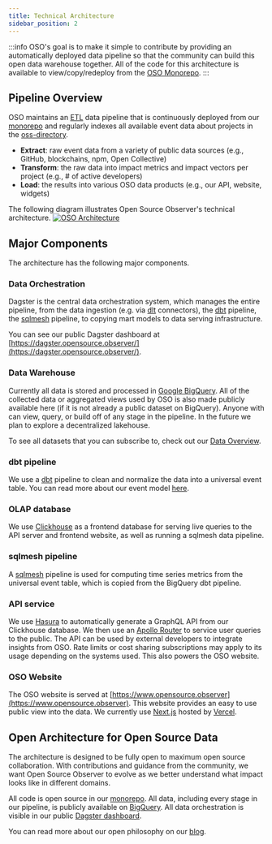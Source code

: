 ```yaml
---
title: Technical Architecture
sidebar_position: 2
---
```


:::info
OSO's goal is to make it simple to contribute by providing an automatically
deployed data pipeline so that the community can build this open data warehouse
together. All of the code for this architecture is available to view/copy/redeploy from the [OSO Monorepo](https://github.com/opensource-observer/oso).
:::

## Pipeline Overview

OSO maintains an [ETL](https://en.wikipedia.org/wiki/Extract%2C_load%2C_transform) data pipeline that is continuously deployed from our [monorepo](https://github.com/opensource-observer/oso/) and regularly indexes all available event data about projects in the [oss-directory](https://github.com/opensource-observer/oss-directory).

- **Extract**: raw event data from a variety of public data sources (e.g., GitHub, blockchains, npm, Open Collective)
- **Transform**: the raw data into impact metrics and impact vectors per project (e.g., # of active developers)
- **Load**: the results into various OSO data products (e.g., our API, website, widgets)

The following diagram illustrates Open Source Observer's technical architecture.
[![OSO Architecture](https://mermaid.ink/img/pako:eNqVVU1z2jAQ_SsancwktNMcOXSGhHbaTgikNOkB9yDLC1ZjS44-gDST_96VLXDAhja-gFfvzdt9u149U65SoAPa7_djaYXNYUBiOilBkplymgOZJAb0CjQZap4JC9w6DTGNZUWJ5SJXa54xbcmPy1gSfIxLlpqVGSldkgs-j-mQW6UNiW6U7MMmY85YsYJeTH_VDP84lDGIvfO_eycprPzBiFlGPsmlkHCIYJLlT8buUDMuAKvByA4GMq3_VDqk38cy7wWsyXty60A_xRRjH4kyag1JjfS6NfAAwUpxiLhS0mqROAvEOxqwQqawAV2Dt0m2CLPb64DnqigxkjDLsy7SdyfJI-YiwATGmmnIFNZUww8agLnOu7tZ-dIY2LRMlJCjwx-QN2ZCksrPaYjume4fhTMBxmpmhZKe800l-0ESjdjSWNC9Fjm4s20aV3kOYVDS3Lbxu1rnUaDsIiS6FMuqS0jrHfBeuzoPzSSlVhyMqdUSezS7VrdSFO42v0uvpo8ZGiBYLv7AaWpTUMWb1kkenY7dYDev_yPuS0iY1z4xARdo1WeNdaPAW6bg4o1TsE3GN3VyPZxWWj5AoivcHg-VHR1dNY95Aaa7oeHsuFiXvYHUqfJvJ4-0o94W7S1ysgWLYPvrDvjPVnAwbfOrjYXQn5AQVpboWbD8HvCLz89uYGPf_Ta9Libm5tfz9CsJSz76wozT7GxY4teoekfUTm_FvXXbbKXmHx7Sc1qALphI8fJ59uGY2gwKNNZfQCnTD_6OeUEcc1bNniSnA6sdnFOt3DKjgwXLDb65Eq2EkWBoXbGFQCpwj4zrq6264V7-AjpFJyI?type=png)](https://mermaid.live/edit#pako:eNqVVU1z2jAQ_SsancwktNMcOXSGhHbaTgikNOkB9yDLC1ZjS44-gDST_96VLXDAhja-gFfvzdt9u149U65SoAPa7_djaYXNYUBiOilBkplymgOZJAb0CjQZap4JC9w6DTGNZUWJ5SJXa54xbcmPy1gSfIxLlpqVGSldkgs-j-mQW6UNiW6U7MMmY85YsYJeTH_VDP84lDGIvfO_eycprPzBiFlGPsmlkHCIYJLlT8buUDMuAKvByA4GMq3_VDqk38cy7wWsyXty60A_xRRjH4kyag1JjfS6NfAAwUpxiLhS0mqROAvEOxqwQqawAV2Dt0m2CLPb64DnqigxkjDLsy7SdyfJI-YiwATGmmnIFNZUww8agLnOu7tZ-dIY2LRMlJCjwx-QN2ZCksrPaYjume4fhTMBxmpmhZKe800l-0ESjdjSWNC9Fjm4s20aV3kOYVDS3Lbxu1rnUaDsIiS6FMuqS0jrHfBeuzoPzSSlVhyMqdUSezS7VrdSFO42v0uvpo8ZGiBYLv7AaWpTUMWb1kkenY7dYDev_yPuS0iY1z4xARdo1WeNdaPAW6bg4o1TsE3GN3VyPZxWWj5AoivcHg-VHR1dNY95Aaa7oeHsuFiXvYHUqfJvJ4-0o94W7S1ysgWLYPvrDvjPVnAwbfOrjYXQn5AQVpboWbD8HvCLz89uYGPf_Ta9Libm5tfz9CsJSz76wozT7GxY4teoekfUTm_FvXXbbKXmHx7Sc1qALphI8fJ59uGY2gwKNNZfQCnTD_6OeUEcc1bNniSnA6sdnFOt3DKjgwXLDb65Eq2EkWBoXbGFQCpwj4zrq6264V7-AjpFJyI)

## Major Components

The architecture has the following major components.

### Data Orchestration

Dagster is the central data orchestration system, which manages the entire pipeline,
from the data ingestion (e.g. via [dlt](https://docs.dagster.io/integrations/embedded-elt/dlt) connectors), the [dbt](https://docs.dagster.io/integrations/dbt) pipeline, the [sqlmesh](https://github.com/opensource-observer/dagster-sqlmesh) pipeline, to copying mart models to data serving infrastructure.

You can see our public Dagster dashboard at
[https://dagster.opensource.observer/](https://dagster.opensource.observer/).

### Data Warehouse

Currently all data is stored and processed in
[Google BigQuery](https://cloud.google.com/bigquery/?hl=en).
All of the collected data or aggregated views used by OSO is also made publicly available here (if it is not already a public dataset on BigQuery).
Anyone with can view, query, or build off of any stage in the pipeline.
In the future we plan to explore a decentralized lakehouse.

To see all datasets that you can subscribe to, check out our
[Data Overview](../integrate/datasets/index.mdx).

### dbt pipeline

We use a [dbt](https://www.getdbt.com/) pipeline to clean and normalize the data
into a universal event table. You can read more about our event model
[here](./event.md).

### OLAP database

We use [Clickhouse](https://clickhouse.com/)
as a frontend database for serving live queries to the API server
and frontend website, as well as running a sqlmesh data pipeline.

### sqlmesh pipeline

A [sqlmesh](https://sqlmesh.com/) pipeline
is used for computing time series metrics from
the universal event table, which is copied from the BigQuery dbt pipeline.

### API service

We use [Hasura](https://hasura.io/) to automatically generate
a GraphQL API from our Clickhouse database.
We then use an [Apollo Router](https://www.apollographql.com/docs/router/)
to service user queries to the public.
The API can be used by external developers to integrate insights from OSO.
Rate limits or cost sharing subscriptions may apply to its usage depending
on the systems used. This also powers the OSO website.

### OSO Website

The OSO website is served at
[https://www.opensource.observer](https://www.opensource.observer).
This website provides an easy to use public view into the data.
We currently use [Next.js](https://nextjs.org/)
hosted by [Vercel](https://vercel.com/).

## Open Architecture for Open Source Data

The architecture is designed to be fully open to maximum open source collaboration.
With contributions and guidance from the community,
we want Open Source Observer to evolve as we better understand
what impact looks like in different domains.

All code is open source in our
[monorepo](https://github.com/opensource-observer/oso).
All data, including every stage in our pipeline, is publicly available on
[BigQuery](https://console.cloud.google.com/bigquery/analytics-hub/exchanges/projects/87806073973/locations/us/dataExchanges/open_source_observer_190181416ae).
All data orchestration is visible in our public
[Dagster dashboard](https://dagster.opensource.observer/).

You can read more about our open philosophy on our
[blog](https://kariba.substack.com/p/open-source-open-data-open-infra).
